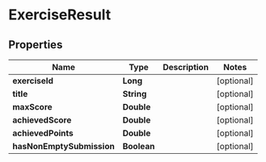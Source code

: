 

# ExerciseResult


## Properties

| Name | Type | Description | Notes |
|------------ | ------------- | ------------- | -------------|
|**exerciseId** | **Long** |  |  [optional] |
|**title** | **String** |  |  [optional] |
|**maxScore** | **Double** |  |  [optional] |
|**achievedScore** | **Double** |  |  [optional] |
|**achievedPoints** | **Double** |  |  [optional] |
|**hasNonEmptySubmission** | **Boolean** |  |  [optional] |




